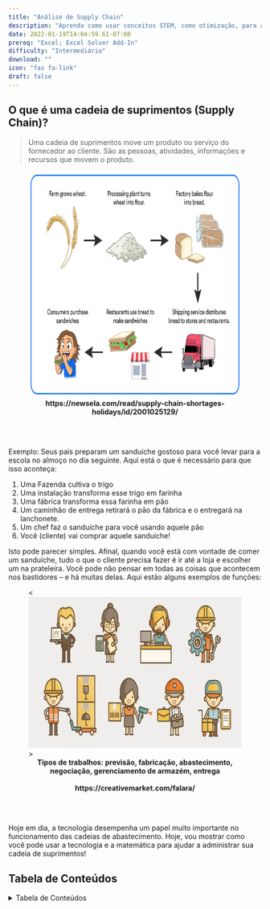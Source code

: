 ```yaml
---
title: "Análise de Supply Chain"
description: "Aprenda como usar conceitos STEM, como otimização, para ajudar a administrar sua biscoiteria!"
date: 2022-01-19T14:04:59.61-07:00
prereq: "Excel; Excel Solver Add-In"
difficulty: "Intermediário"
download: ""
icon: "fas fa-link"
draft: false
---
```


## O que é uma cadeia de suprimentos (Supply Chain)?

> Uma cadeia de suprimentos move um produto ou serviço do fornecedor ao cliente. São as pessoas, atividades, informações e recursos que movem o produto.

<figure>
<img src= img/sandwich.png alt="Diagrama que ilustra as várias etapas da cadeia de abastecimento para fazer um sanduíche, incluindo fazenda, fábrica e entrega" width="700" height="450">
<figcaption align = "center"><b>https://newsela.com/read/supply-chain-shortages-holidays/id/2001025129/</b></figcaption>
</figure>

<br /><br />

Exemplo: Seus pais preparam um sanduíche gostoso para você levar para a escola no almoço no dia seguinte. Aqui está o que é necessário para que isso aconteça:
1. Uma Fazenda cultiva o trigo
2. Uma instalação transforma esse trigo em farinha
3. Uma fábrica transforma essa farinha em pão
4. Um caminhão de entrega retirará o pão da fábrica e o entregará na lanchonete.
5. Um chef faz o sanduíche para você usando aquele pão
6. Você (cliente) vai comprar aquele sanduíche!


Isto pode parecer simples. Afinal, quando você está com vontade de comer um sanduíche, tudo o que o cliente precisa fazer é ir até a loja e escolher um na prateleira. Você pode não pensar em todas as coisas que acontecem nos bastidores – e há muitas delas. Aqui estão alguns exemplos de funções:

<figure>
<<img src= img/jobs.jpg alt="Imagem que mostra ícones de diferentes trabalhos, como fabricação, vendas e entrega, necessários para fazer funcionar uma cadeia de suprimentos" width="700" height="300">>
<figcaption align = "center"><b>Tipos de trabalhos: previsão, fabricação, abastecimento, negociação, gerenciamento de armazém, entrega <br /><br />
https://creativemarket.com/falara/</b></figcaption>
</figure>

<br /><br />

Hoje em dia, a tecnologia desempenha um papel muito importante no funcionamento das cadeias de abastecimento. Hoje, vou mostrar como você pode usar a tecnologia e a matemática para ajudar a administrar sua cadeia de suprimentos!

## Tabela de Conteúdos

<details close>
<summary>Tabela de Conteúdos</summary>
{{% children /%}}
</details>
